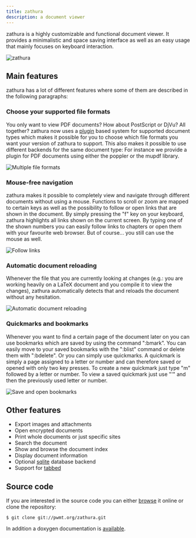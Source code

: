 ```yaml
---
title: zathura
description: a document viewer
---
```


zathura is a highly customizable and functional document viewer. It provides a
minimalistic and space saving interface as well as an easy usage that mainly
focuses on keyboard interaction.

![zathura](img/zathura.png)

## Main features
zathura has a lot of different features where some of them are described in the
following paragraphs:

### Choose your supported file formats
You only want to view PDF documents? How about PostScript or DjVu? All together?
zathura now uses a [plugin](plugins) based system for supported document types
which makes it possible for you to choose which file formats you want your
version of zathura to support. This also makes it possible to use different
backends for the same document type: For instance we provide a plugin for PDF
documents using either the poppler or the mupdf library.

![Multiple file formats](img/fileformat.png)

### Mouse-free navigation
zathura makes it possible to completely view and navigate through different
documents without using a mouse. Functions to scroll or zoom are mapped to
certain keys as well as the possibility to follow or open links that are shown
in the document. By simply pressing the "f" key on your keyboard, zathura
highlights all links shown on the current screen. By typing one of the shown
numbers you can easily follow links to chapters or open them with your favourite
web browser. But of course... you still can use the mouse as well.

![Follow links](img/follow.png)

### Automatic document reloading
Whenever the file that you are currently looking at changes (e.g.: you are
working heavily on a LaTeX document and you compile it to view the changes),
zathura automatically detects that and reloads the document without any
hesitation.

![Automatic document reloading](img/latex.png)

### Quickmarks and bookmarks
Whenever you want to find a certain page of the document later on you can use
bookmarks which are saved by using the command ":bmark". You can easily move to
your saved bookmarks with the ":blist" command or delete them with ":bdelete".
Or you can simply use quickmarks. A quickmark is simply a page assigned to a
letter or number and can therefore saved or opened with only two key presses. To
create a new quickmark just type "m" followed by a letter or number. To view a
saved quickmark just use "'" and then the previously used letter or number.

![Save and open bookmarks](img/bookmarks.png)

## Other features

* Export images and attachments
* Open encrypted documents
* Print whole documents or just specific sites
* Search the document
* Show and browse the document index
* Display document information
* Optional [sqlite](http://sqlite.org) database backend
* Support for [tabbed](http://tools.suckless.org/tabbed)

## Source code
If you are interested in the source code you can either
[browse](http://git.pwmt.org) it online or clone the repository:

    $ git clone git://pwmt.org/zathura.git

In addition a doxygen documentation is [available](doxygen).
